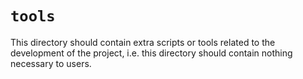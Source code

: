 # `tools`

This directory should contain extra scripts or tools related to the development
of the project, i.e. this directory should contain nothing necessary to users.
